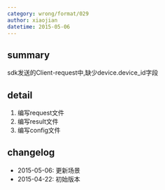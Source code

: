 ```yaml
---
category: wrong/format/029
author: xiaojian
datetime: 2015-05-06
---
```


## summary

sdk发送的Client-request中,缺少device.device_id字段

## detail

1. 编写request文件
2. 编写result文件
3. 编写config文件

## changelog

- 2015-05-06: 更新场景
- 2015-04-22: 初始版本